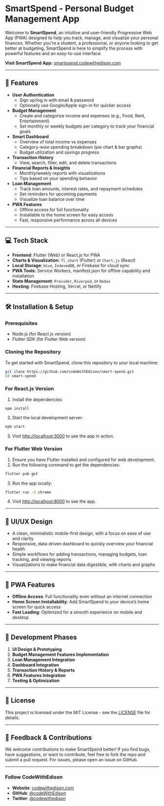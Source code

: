 

# **SmartSpend - Personal Budget Management App**

Welcome to **SmartSpend**, an intuitive and user-friendly Progressive Web App (PWA) designed to help you track, manage, and visualize your personal finances. Whether you're a student, a professional, or anyone looking to get better at budgeting, SmartSpend is here to simplify the process with powerful features and an easy-to-use interface.

**Visit SmartSpend App:** [smartspend.codewithedison.com](https://smartspend.codewithedison.com/)

---

## 🚀 **Features**

- **User Authentication**
  - Sign up/log in with email & password
  - Optionally use Google/Apple sign-in for quicker access
- **Budget Management**
  - Create and categorize income and expenses (e.g., Food, Rent, Entertainment)
  - Set monthly or weekly budgets per category to track your financial goals
- **Smart Dashboard**
  - Overview of total income vs expenses
  - Category-wise spending breakdown (pie chart & bar graphs)
  - Budget utilization and savings progress
- **Transaction History**
  - View, search, filter, edit, and delete transactions
- **Financial Reports & Insights**
  - Monthly/weekly reports with visualizations
  - Tips based on your spending behavior
- **Loan Management**
  - Track loan amounts, interest rates, and repayment schedules
  - Set reminders for upcoming payments
  - Visualize loan balance over time
- **PWA Features**
  - Offline access for full functionality
  - Installable to the home screen for easy access
  - Fast, responsive performance across all devices

---

## 💻 **Tech Stack**

- **Frontend**: Flutter (Web) or React.js for PWA
- **Charts & Visualization**: `fl_chart` (Flutter) or `Chart.js` (React)
- **Local Storage**: `Hive`, `IndexedDB`, or Firebase for cloud sync
- **PWA Tools**: Service Workers, manifest.json for offline capability and installation
- **State Management**: `Provider`, `Riverpod`, or `Redux`
- **Hosting**: Firebase Hosting, Vercel, or Netlify

---

## 🛠 **Installation & Setup**

### **Prerequisites**

- Node.js (for React.js version)
- Flutter SDK (for Flutter Web version)

### **Cloning the Repository**

To get started with SmartSpend, clone this repository to your local machine:

```bash
git clone https://github.com/codeWithEdison/smart-spend.git
cd smart-spend
```

### **For React.js Version**

1. Install the dependencies:

```bash
npm install
```

2. Start the local development server:

```bash
npm start
```

3. Visit [http://localhost:3000](http://localhost:3000) to see the app in action.

### **For Flutter Web Version**

1. Ensure you have Flutter installed and configured for web development.
2. Run the following command to get the dependencies:

```bash
flutter pub get
```

3. Run the app locally:

```bash
flutter run -d chrome
```

4. Visit [http://localhost:8000](http://localhost:8000) to see the app.

---

## 🎨 **UI/UX Design**

- A clean, minimalistic mobile-first design, with a focus on ease of use and clarity
- Responsive, data-driven dashboard to quickly overview your financial health
- Simple workflows for adding transactions, managing budgets, loan tracking, and viewing reports
- Visualizations to make financial data digestible, with charts and graphs

---

## 🔄 **PWA Features**

- **Offline Access**: Full functionality even without an internet connection
- **Home Screen Installability**: Add SmartSpend to your device’s home screen for quick access
- **Fast Loading**: Optimized for a smooth experience on mobile and desktop

---

## 🤖 **Development Phases**

1. **UI Design & Prototyping**
2. **Budget Management Features Implementation**
3. **Loan Management Integration**
4. **Dashboard Integration**
5. **Transaction History & Reports**
6. **PWA Features Integration**
7. **Testing & Optimization**

---

## 📝 **License**

This project is licensed under the MIT License - see the [LICENSE](LICENSE) file for details.

---

## 💬 **Feedback & Contributions**

We welcome contributions to make SmartSpend better! If you find bugs, have suggestions, or want to contribute, feel free to fork the repo and submit a pull request. For issues, please open an issue on GitHub.

---

### **Follow CodeWithEdison**
- **Website**: [codewithedison.com](https://codewithedison.com/)
- **GitHub**: [@codeWithEdison](https://github.com/codeWithEdison)
- **Twitter**: [@codewithedison](https://twitter.com/codewithedison)

